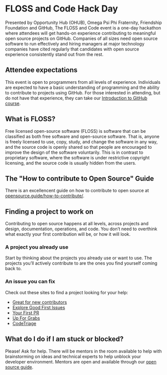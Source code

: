 # FLOSS and Code Hack Day

Presented by Opportunity Hub (OHUB), Omega Psi Phi Fraternity, Friendship Foundation and GitHub, The FLOSS and Code event is a one-day hackathon where attendees will get hands-on experience contributing to meaningful open source projects on GitHub. Companies of all sizes need open source software to run effectively and hiring managers at major technology companies have cited regularly that candidates with open source experience consistently stand out from the rest.

## Attendee expectations
This event is open to programmers from all levels of experience. Individuals are expected to have a basic understanding of programming and the ability to contribute to projects using GitHub. For those interested in attending, but do not have that experience, they can take our [Introduction to GitHub course](https://lab.github.com/githubtraining/introduction-to-github).

## What is FLOSS?
Free licensed open-source software (FLOSS) is software that can be classified as both free software and open-source software. That is, anyone is freely licensed to use, copy, study, and change the software in any way, and the source code is openly shared so that people are encouraged to improve the design of the software voluntarily. This is in contrast to proprietary software, where the software is under restrictive copyright licensing, and the source code is usually hidden from the users.

## The "How to contribute to Open Source" Guide
There is an excellencent guide on how to contribute to open source at [opensource.guide/how-to-contribute/](https://opensource.guide/how-to-contribute/).

## Finding a project to work on
Contributing to open source happens at all levels, across projects and design, documentation, operations, and code. You don’t need to overthink what exactly your first contribution will be, or how it will look.

### A project you already use
Start by thinking about the projects you already use or want to use. The projects you’ll actively contribute to are the ones you find yourself coming back to.

### An issue you can fix
Check out these sites to find a project looking for your help:

- [Great for new contributors](https://github.com/showcases/great-for-new-contributors?s=language)
- [Explore Good First Issues](https://github.com/topics/good-first-issue)
- [Your First PR](https://yourfirstpr.github.io/)
- [Up For Grabs](https://up-for-grabs.net/#/)
- [CodeTriage](https://www.codetriage.com/)

## What do I do if I am stuck or blocked?
Please! Ask for help. There will be mentors in the room available to help with brainstorming on ideas and technical experts to help unblock your developer environment. Mentors are open and available through our [open source guide](https://opensource.guide/).
